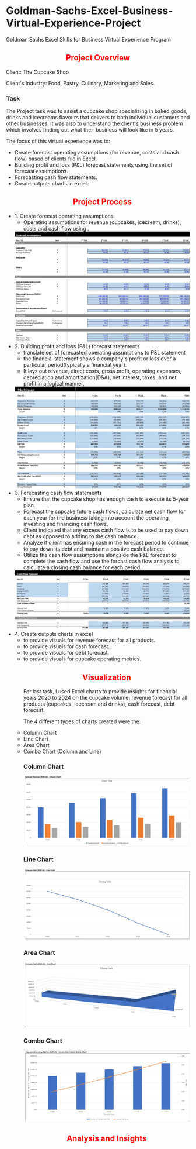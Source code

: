 # Goldman-Sachs-Excel-Business-Virtual-Experience-Project
Goldman Sachs Excel Skills for Business Virtual Experience Program



<p><h2 align="center"><font color="red">  Project Overview </font></h2>

<p> Client: The Cupcake Shop
<p> Client's Industry: Food,  Pastry, Culinary, Marketing and Sales.

### Task 

The Project task was to assist a cupcake shop specializing in baked goods, drinks and icecreams flavours that delivers to both individual customers and other businesses. It was also to understand the client's business problem which involves finding out what their business will look like in 5 years.

The focus of this virtual experience was to:
<ul>
<li>Create forecast operating assumptions (for revenue, costs and cash flow) based of clients file in Excel.</li>
<li>Building profit and loss (P&L) forecast statements using the set of forecast assumptions.</li>
<li>Forecasting cash flow statements.</li>
<li>Create outputs charts in excel.</li>


<p><h2 align="center"><font color="red"> Project Process </font></h2>




<li>1. Create forecast operating assumptions
        <ul><li>Operating assumptions for revenue (cupcakes, icecream, drinks), costs and cash flow using .</li> 
        </ul>
    </li>
    

<img src = "/images/forecastassumptions.jpg">


<li>2. Building profit and loss (P&L) forecast statements
        <ul> 
            <li>translate set of forecasted operating assumptions to P&L statement </li>
            <li> the financial statement shows a company's profit or loss over a particular period(typically a financial year).</li>
            <li>It lays out revenue, direct costs, gross profit, operating expenses, depreciation and amortization(D&A), net interest, taxes, and           net profit in a logical manner. </li>
        </ul>
    </li>
 

<img src = "/images/PnLforecast2.jpg">

<li>3. Forecasting cash flow statements
        <ul><li>Ensure that the cupcake shop has enough cash to execute its 5-year plan. </li> 
        <li>Forecast the cupcake future cash flows, calculate net cash flow for each year for the business taking into account the operating,                   investing and financing cash flows.</li> 
        <li>Client indicated that any excess cash flow is to be used to pay down debt as opposed to adding to the cash balance. </li> 
        <li>Analyze if client has ensuring cash in the forecast period to continue to pay down its debt and maintain a positive cash balance. </li> 
        <li>Utilize the cash flow assumptions alongside the P&L forecast to complete the cash flow and use the forcast cash flow analysis to                        calculate a closing cash balance for each period. </li> 
        </ul>
        </li>   
 
 <img src = "/images/cashflowforecast.jpg">

 <li>4. Create outputs charts in excel
        <ul><li>to provide visuals for revenue forecast for all products. </li> 
            <li>to provide visuals for cash forecast. </li>
            <li>to provide visuals for debt forecast.</li>
            <li>to provide visuals for cupcake operating metrics.</li>


<p>
<p>



<p><h2 align="center"><font color="red"> Visualization </font></h2>

For last task, I used Excel charts to provide insights for financial years 2020 to 2024 on the cupcake volume, revenue forecast for all products (cupcakes, icecream and drinks), cash forecast, debt forecast. 

The 4 different types of charts created were the:

<li> Column Chart </li>
<li> Line Chart </li>
<li> Area Chart </li>
<li> Combo Chart (Column and Line) </li>

###  Column Chart

<img src = "/images/forecastrevenuecolumnchart.jpg">

###  Line Chart

<img src = "/images/forecastdebtlinechart.jpg">

###  Area Chart

<img src = "/images/forecastcashareachart.jpg">

###  Combo Chart

<img src = "/images/cupcakeoperatingmetrics.jpg">


<p><h2 align="center"><font color="red"> Analysis and Insights </font></h2>







